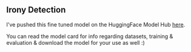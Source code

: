 ## Irony Detection

I've pushed this fine tuned model on the HuggingFace Model Hub [here](https://huggingface.co/vikram71198/roberta-base-finetuned-irony). 

You can read the model card for info regarding datasets, training & evaluation & download the model for your use as well :)
